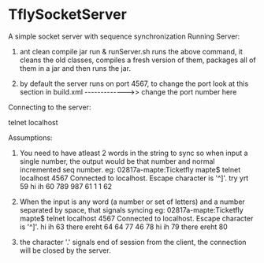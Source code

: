 TflySocketServer
================

A simple socket server with sequence synchronization
Running Server:
1.  ant clean compile jar run &
    runServer.sh runs the above command, it cleans the old classes, compiles a fresh version of them, packages all of them in a jar and then runs the jar.

2.  by default the server runs on port 4567, to change the port look at this section in build.xml
    <target name="run">
        <java jar="build/jar/TflyServer.jar" fork="true">
            <arg line="4567"/>  ------------->> change the port number here
        </java>
    </target>

Connecting to the server:

telnet localhost <port number>

Assumptions:
1. You need to have atleast 2 words in the string to sync
so when input a single number, the output would be that number and normal incremented seq number.
eg:
02817a-mapte:Ticketfly mapte$ telnet localhost 4567
Connected to localhost.
Escape character is '^]'.
try
yrt 59
hi 
ih 60
789
987 61
1
1 62

2. When the input is any word (a number or set of letters) and a number separated by space, that signals syncing
eg:
02817a-mapte:Ticketfly mapte$ telnet localhost 4567
Connected to localhost.
Escape character is '^]'.
hi
ih 63
there
ereht 64
64 77
46 78
hi
ih 79
there
ereht 80

3. the character '.' signals end of session from the client, the connection will be closed by the server.


